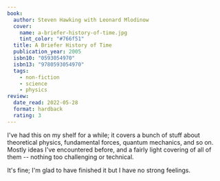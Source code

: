 ```yaml
---
book:
  author: Steven Hawking with Leonard Mlodinow
  cover:
    name: a-briefer-history-of-time.jpg
    tint_color: "#766f51"
  title: A Briefer History of Time
  publication_year: 2005
  isbn10: "0593054970"
  isbn13: "9780593054970"
  tags:
    - non-fiction
    - science
    - physics
review:
  date_read: 2022-05-28
  format: hardback
  rating: 3
---
```


I've had this on my shelf for a while; it covers a bunch of stuff about theoretical physics, fundamental forces, quantum mechanics, and so on.
Mostly ideas I've encountered before, and a fairly light covering of all of them -- nothing too challenging or technical.

It's fine; I'm glad to have finished it but I have no strong feelings.
